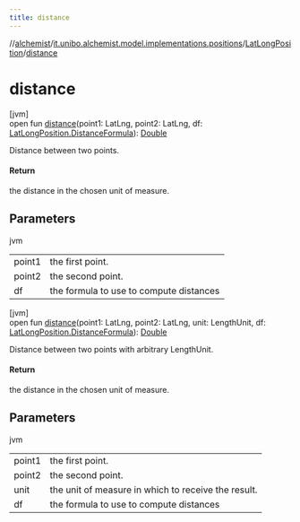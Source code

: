 ```yaml
---
title: distance
---
```

//[alchemist](../../../index.html)/[it.unibo.alchemist.model.implementations.positions](../index.html)/[LatLongPosition](index.html)/[distance](distance.html)



# distance



[jvm]\
open fun [distance](distance.html)(point1: LatLng, point2: LatLng, df: [LatLongPosition.DistanceFormula](-distance-formula/index.html)): [Double](https://kotlinlang.org/api/latest/jvm/stdlib/kotlin/-double/index.html)



Distance between two points.



#### Return



the distance in the chosen unit of measure.



## Parameters


jvm

| | |
|---|---|
| point1 | the first point. |
| point2 | the second point. |
| df | the formula to use to compute distances |





[jvm]\
open fun [distance](distance.html)(point1: LatLng, point2: LatLng, unit: LengthUnit, df: [LatLongPosition.DistanceFormula](-distance-formula/index.html)): [Double](https://kotlinlang.org/api/latest/jvm/stdlib/kotlin/-double/index.html)



Distance between two points with arbitrary LengthUnit.



#### Return



the distance in the chosen unit of measure.



## Parameters


jvm

| | |
|---|---|
| point1 | the first point. |
| point2 | the second point. |
| unit | the unit of measure in which to receive the result. |
| df | the formula to use to compute distances |




